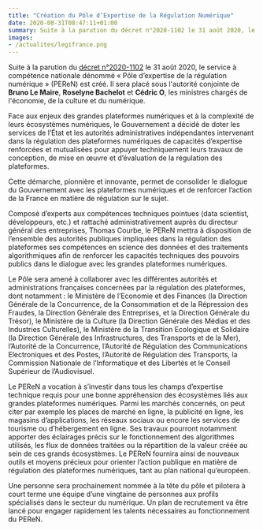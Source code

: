 ```yaml
---
title: "Création du Pôle d’Expertise de la Régulation Numérique"
date: 2020-08-31T08:47:11+01:00
summary: Suite à la parution du décret n°2020-1102 le 31 août 2020, le service à compétence nationale dénommé « Pôle d’expertise de la régulation numérique » (PEReN) est créé. Il sera placé sous l'autorité conjointe de **Bruno Le Maire**, **Roselyne Bachelot** et **Cédric O**, les ministres chargés de l'économie, de la culture et du numérique.
images:
- /actualites/legifrance.png
---
```


Suite à la parution du [décret n°2020-1102][1] le 31 août 2020, le service à compétence nationale dénommé « Pôle d’expertise de la régulation numérique » (PEReN) est créé. Il sera placé sous l'autorité conjointe de **Bruno Le Maire**, **Roselyne Bachelot** et **Cédric O**, les ministres chargés de l'économie, de la culture et du numérique.

Face aux enjeux des grandes plateformes numériques et à la complexité de leurs écosystèmes numériques, le Gouvernement a décidé de doter les services de l’État et les autorités administratives indépendantes intervenant dans la régulation des plateformes numériques de capacités d’expertise renforcées et mutualisées pour appuyer techniquement leurs travaux de conception, de mise en œuvre et d’évaluation de la régulation  des plateformes. 
 
Cette démarche, pionnière et innovante, permet de consolider le dialogue du Gouvernement avec les plateformes numériques et de renforcer l’action de la France en matière de régulation sur le sujet. 

Composé d’experts aux compétences techniques pointues (data scientist, développeurs, etc.) et rattaché administrativement auprès du directeur général des entreprises, Thomas Courbe, le PEReN mettra à disposition de l’ensemble des autorités publiques impliquées dans la régulation des plateformes ses compétences en science des données et des traitements algorithmiques afin de renforcer les capacités techniques des pouvoirs publics dans le dialogue avec les grandes plateformes numériques. 

Le Pôle sera amené à collaborer avec les différentes autorités et administrations françaises concernées par la régulation des plateformes, dont notamment : le Ministère de l’Economie et des Finances (la Direction Générale de la Concurrence, de la Consommation et de la Répression des Fraudes, la Direction Générale des Entreprises, et la Direction Générale du Trésor), le Ministère de la Culture (la Direction Générale des Médias et des Industries Culturelles), le Ministère de la Transition Ecologique et Solidaire (la Direction Générale des Infrastructures, des Transports et de la Mer), l’Autorité de la Concurrence, l’Autorité de Régulation des Communications Electroniques et des Postes, l’Autorité de Régulation des Transports, la Commission Nationale de l’Informatique et des Libertés et le Conseil Supérieur de l’Audiovisuel.

Le PEReN a vocation à s’investir dans tous les champs d’expertise technique requis pour une bonne appréhension des écosystèmes liés aux grandes plateformes numériques. Parmi les marchés concernés, on peut citer par exemple les places de marché en ligne, la publicité en ligne, les magasins d’applications, les réseaux sociaux ou encore les services de tourisme ou d’hébergement en ligne. Ses travaux pourront notamment apporter des éclairages précis sur le fonctionnement des algorithmes utilisés, les flux de données traitées ou la répartition de la valeur créée au sein de ces grands écosystèmes. Le PEReN fournira ainsi de nouveaux outils et moyens précieux pour orienter l’action publique en matière de régulation des plateformes numériques, tant au plan national qu’européen. 

Une personne sera prochainement nommée à la tête du pôle et pilotera à court terme une équipe d’une vingtaine de personnes aux profils spécialisés dans le secteur du numérique. Un plan de recrutement va être lancé pour engager rapidement les talents nécessaires au fonctionnement du PEReN. 


[1]: https://www.legifrance.gouv.fr/jorf/id/JORFTEXT000042297154
